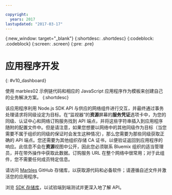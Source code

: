 ```yaml
---

copyright:
  years: 2017
lastupdated: "2017-03-17"
---
```


{:new_window: target="_blank"}
{:shortdesc: .shortdesc}
{:codeblock: .codeblock}
{:screen: .screen}
{:pre: .pre}

# 应用程序开发
{: #v10_dashboard}


使用 marbles02 示例链代码和相应的 JavaScript 应用程序作为模板来创建自己的业务解决方案。
{:shortdesc}


该应用程序利用 Node.js SDK API 与供应的网络组件进行交互，并最终通过事务处理请求将同级设定为目标。在“监视器”的**资源**屏幕的**服务凭证**选项卡中，为您的同级、认证中心和网络订购服务找到 API 端点，并将这些字符串插入到应用程序随附的配置文件中。但是请注意，如果您想要以网络中的其他同级作为目标（当您需要不属于组织的同级的保证时会发生这种情况），那么您需要为那些同级获取正确的 API 端点。您还需要为其他组织存储 CA 证书，以便验证返回到应用程序的响应。此信息不会在**资源**视图中公开，因此您必须联系 Bluemix 组织的适当管理员，并在带外操作中获取此数据。订购服务 URL 在整个网络中很常用；对于此组件，您不需要任何成员特定信息。  

请访问 [Marbles](https://github.com/IBM-Blockchain/marbles/tree/v3.0) GitHub 存储库，以获取源代码和必备软件；请遵循自述文件并激活您的应用程序。  

浏览 [SDK 存储库](https://github.com/hyperledger/fabric-sdk-node)，以试验端到端测试并更深入地了解 API。
